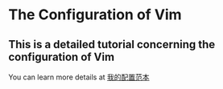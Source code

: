 # The Configuration of Vim
## This is a detailed tutorial concerning the configuration of Vim
You can learn more details at [我的配置范本](https://github.com/theniceboy/vimrc-example)
